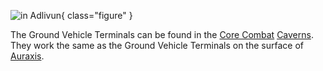 ![ in
[Adlivun](../locations/Adlivun.md)](../images/AncientGroundTerminal.jpg){ class="figure" }

The Ground Vehicle Terminals can be found in the [Core Combat](Core_Combat.md)
[Caverns](../locations/Caverns.md). They work the same as the Ground Vehicle
Terminals on the surface of [Auraxis](../locations/Auraxis.md).


